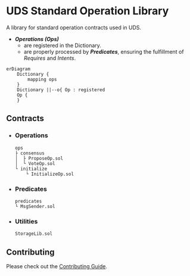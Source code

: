 # UDS Standard Operation Library

A library for standard operation contracts used in UDS.

- ***Operations (Ops)***
    - are registered in the Dictionary.
    - are properly processed by ***Predicates***, ensuring the fulfillment of *Requires* and *Intents*.

```mermaid
erDiagram
    Dictionary {
        mapping ops
    }
    Dictionary ||--o{ Op : registered
    Op {
    }
```

## Contracts
- ### Operations
    ```
    ops
    ├ consensus
    │  ├ ProposeOp.sol
    │  └ VoteOp.sol
    └ initialize
        └ InitializeOp.sol
    ```

- ### Predicates
    ```
    predicates
    └ MsgSender.sol
    ```

- ### Utilities
    ```
    StorageLib.sol
    ```

## Contributing
Please check out the [Contributing Guide](./CONTRIBUTING.md).
